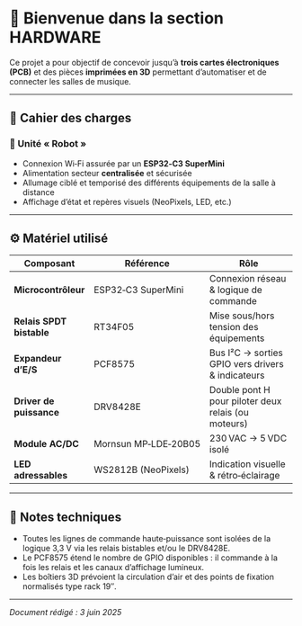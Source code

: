 # 🚀 Bienvenue dans la section HARDWARE

Ce projet a pour objectif de concevoir jusqu’à **trois cartes électroniques (PCB)** et des pièces **imprimées en 3D** permettant d’automatiser et de connecter les salles de musique.

---

## 📌 Cahier des charges

### 🔹 Unité « Robot »

* Connexion Wi‑Fi assurée par un **ESP32‑C3 SuperMini**
* Alimentation secteur **centralisée** et sécurisée
* Allumage ciblé et temporisé des différents équipements de la salle à distance
* Affichage d’état et repères visuels (NeoPixels, LED, etc.)

---

## ⚙️ Matériel utilisé

| Composant                | Référence            | Rôle                                                |
| ------------------------ | -------------------- | --------------------------------------------------- |
| **Microcontrôleur**      | ESP32‑C3 SuperMini   | Connexion réseau & logique de commande              |
| **Relais SPDT bistable** | RT34F05              | Mise sous/hors tension des équipements              |
| **Expandeur d’E/S**      | PCF8575              | Bus I²C → sorties GPIO vers drivers & indicateurs   |
| **Driver de puissance**  | DRV8428E             | Double pont H pour piloter deux relais (ou moteurs) |
| **Module AC/DC**         | Mornsun MP‑LDE‑20B05 | 230 VAC → 5 VDC isolé                               |
| **LED adressables**      | WS2812B (NeoPixels)  | Indication visuelle & rétro‑éclairage               |

---

## 📝 Notes techniques

* Toutes les lignes de commande haute‑puissance sont isolées de la logique 3,3 V via les relais bistables et/ou le DRV8428E.
* Le PCF8575 étend le nombre de GPIO disponibles : il commande à la fois les relais et les canaux d’affichage lumineux.
* Les boîtiers 3D prévoient la circulation d’air et des points de fixation normalisés type rack 19″.

---

*Document rédigé : 3 juin 2025*
